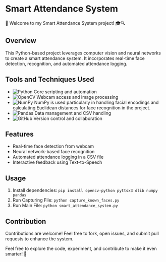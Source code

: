 # Smart Attendance System

🚀 Welcome to my Smart Attendance System project! 🎓🔍

## Overview

This Python-based project leverages computer vision and neural networks to create a smart attendance system. It incorporates real-time face detection, recognition, and automated attendance logging.

## Tools and Techniques Used

- ![Python](https://img.shields.io/badge/python-3670A0?style=for-the-badge&logo=python&logoColor=ffdd54) Core scripting and automation
- ![OpenCV](https://img.shields.io/badge/opencv-%23white.svg?style=for-the-badge&logo=opencv&logoColor=white) Webcam access and image processing
- ![NumPy](https://img.shields.io/badge/numpy-%23013243.svg?style=for-the-badge&logo=numpy&logoColor=white) NumPy is used particularly in handling facial encodings and calculating Euclidean distances for face recognition in the project.
- ![Pandas](https://img.shields.io/badge/pandas-%23150458.svg?style=for-the-badge&logo=pandas&logoColor=white) Data management and CSV handling
- ![GitHub](https://img.shields.io/badge/github-%23121011.svg?style=for-the-badge&logo=github&logoColor=white) Version control and collaboration

## Features

- Real-time face detection from webcam
- Neural network-based face recognition
- Automated attendance logging in a CSV file
- Interactive feedback using Text-to-Speech

## Usage

1. Install dependencies: `pip install opencv-python pyttsx3 dlib numpy pandas`
2. Run Capturing File: `python capture_known_faces.py`
3. Run Main File: `python smart_attendance_system.py`

## Contribution

Contributions are welcome! Feel free to fork, open issues, and submit pull requests to enhance the system.



Feel free to explore the code, experiment, and contribute to make it even smarter! 🌟

